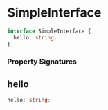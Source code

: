 # SimpleInterface

```typescript
interface SimpleInterface {
  hello: string;
}
```

### Property Signatures

## hello

```typescript
hello: string;
```
